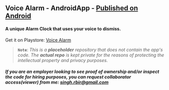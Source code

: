 ## Voice Alarm - AndroidApp - <a href="https://play.google.com/store/apps/details?id=my.app.rajanbirsingh.voicealarm">Published on Android</a> 
#### A unique Alarm Clock that uses your voice to dismiss.
Get it on Playstore: <a href="https://play.google.com/store/apps/details?id=my.app.rajanbirsingh.voicealarm"> Voice Alarm </a>

> **`Note`**: *This is a **placeholder** repository that does not contain the app's code. The **actual repo** is kept private for the reasons of protecting the intellectual property and privacy purposes.*

##### If you are an employer looking to see proof of ownership and/or inspect the code for hiring purposes, you can request collaborator access(viewer) from me: <a href="mailto:singh.rbir@gmail.com">singh.rbir@gmail.com</a>




